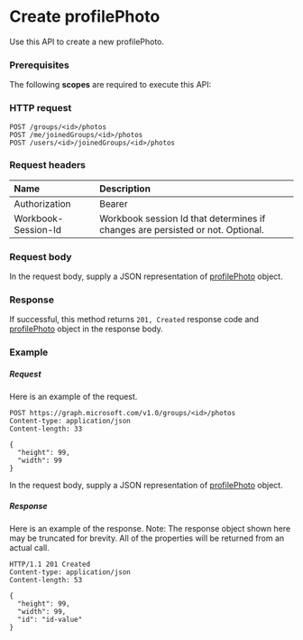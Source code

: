 # Create profilePhoto

Use this API to create a new profilePhoto.
### Prerequisites
The following **scopes** are required to execute this API: 
### HTTP request
<!-- { "blockType": "ignored" } -->
```http
POST /groups/<id>/photos
POST /me/joinedGroups/<id>/photos
POST /users/<id>/joinedGroups/<id>/photos

```
### Request headers
| Name       | Description|
|:---------------|:----------|
| Authorization  | Bearer <code>|
| Workbook-Session-Id  | Workbook session Id that determines if changes are persisted or not. Optional.|

### Request body
In the request body, supply a JSON representation of [profilePhoto](../resources/profilephoto.md) object.


### Response
If successful, this method returns `201, Created` response code and [profilePhoto](../resources/profilephoto.md) object in the response body.

### Example
##### Request
Here is an example of the request.
<!-- {
  "blockType": "request",
  "name": "create_profilephoto_from_group"
}-->
```http
POST https://graph.microsoft.com/v1.0/groups/<id>/photos
Content-type: application/json
Content-length: 33

{
  "height": 99,
  "width": 99
}
```
In the request body, supply a JSON representation of [profilePhoto](../resources/profilephoto.md) object.
##### Response
Here is an example of the response. Note: The response object shown here may be truncated for brevity. All of the properties will be returned from an actual call.
<!-- {
  "blockType": "response",
  "truncated": true,
  "@odata.type": "microsoft.graph.profilePhoto"
} -->
```http
HTTP/1.1 201 Created
Content-type: application/json
Content-length: 53

{
  "height": 99,
  "width": 99,
  "id": "id-value"
}
```

<!-- uuid: 8fcb5dbc-d5aa-4681-8e31-b001d5168d79
2015-10-25 14:57:30 UTC -->
<!-- {
  "type": "#page.annotation",
  "description": "Create profilePhoto",
  "keywords": "",
  "section": "documentation",
  "tocPath": ""
}-->